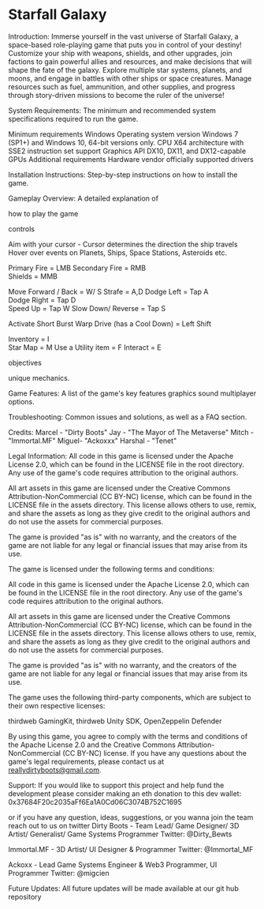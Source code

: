 # Starfall Galaxy

Introduction:
Immerse yourself in the vast universe of Starfall Galaxy, a space-based role-playing game that puts you in control of your destiny! Customize your ship with weapons, shields, and other upgrades, join factions to gain powerful allies and resources, and make decisions that will shape the fate of the galaxy. Explore multiple star systems, planets, and moons, and engage in battles with other ships or space creatures. Manage resources such as fuel, ammunition, and other supplies, and progress through story-driven missions to become the ruler of the universe!


System Requirements: The minimum and recommended system specifications required to run the game.

Minimum requirements		Windows
Operating system version	Windows 7 (SP1+) and Windows 10, 64-bit versions only.
CPU				X64 architecture with SSE2 instruction set support
Graphics API			DX10, DX11, and DX12-capable GPUs
Additional requirements		Hardware vendor officially supported drivers

Installation Instructions: Step-by-step instructions on how to install the game.

Gameplay Overview: A detailed explanation of 

how to play the game

controls

Aim with your cursor - Cursor determines the direction the ship travels
Hover over events on Planets, Ships, Space Stations, Asteroids etc.
 
Primary Fire = LMB 
Secondary Fire = RMB  
Shields = MMB 


Move Forward / Back = W/ S 
Strafe = A,D 
Dodge Left = Tap A  
Dodge Right = Tap D  
Speed Up = Tap W 
Slow Down/ Reverse = Tap S 

Activate Short Burst Warp Drive (has a Cool Down) = Left Shift 


Inventory = I  
Star Map  = M 
Use a Utility item = F 
Interact = E 

objectives

unique mechanics.


Game Features: 
A list of the game's key features
graphics
sound
multiplayer options.

Troubleshooting: Common issues and solutions, as well as a FAQ section.

Credits: 
Marcel - "Dirty Boots"
Jay - "The Mayor of The Metaverse"
Mitch - "Immortal.MF"
Miguel- "Ackoxxx"
Harshal - "Tenet"

Legal Information:
All code in this game is licensed under the Apache License 2.0, which can be found in the LICENSE file in the root directory. Any use of the game's code requires attribution to the original authors.

All art assets in this game are licensed under the Creative Commons Attribution-NonCommercial (CC BY-NC) license, which can be found in the LICENSE file in the assets directory. This license allows others to use, remix, and share the assets as long as they give credit to the original authors and do not use the assets for commercial purposes.

The game is provided "as is" with no warranty, and the creators of the game are not liable for any legal or financial issues that may arise from its use.

The game is licensed under the following terms and conditions:

All code in this game is licensed under the Apache License 2.0, which can be found in the LICENSE file in the root directory. Any use of the game's code requires attribution to the original authors.

All art assets in this game are licensed under the Creative Commons Attribution-NonCommercial (CC BY-NC) license, which can be found in the LICENSE file in the assets directory. This license allows others to use, remix, and share the assets as long as they give credit to the original authors and do not use the assets for commercial purposes.

The game is provided "as is" with no warranty, and the creators of the game are not liable for any legal or financial issues that may arise from its use.

The game uses the following third-party components, which are subject to their own respective licenses:

thirdweb GamingKit, thirdweb Unity SDK, OpenZeppelin Defender

By using this game, you agree to comply with the terms and conditions of the Apache License 2.0 and the Creative Commons Attribution-NonCommercial (CC BY-NC) license. If you have any questions about the game's legal requirements, please contact us at reallydirtyboots@gmail.com.

Support: 
If you would like to support this project and help fund the development please consider making an eth donation to this dev wallet:  0x37684F20c2035aFf6Ea1A0Cd06C3074B752C1695

or if you have any question, ideas, suggestions, or you wanna join the team reach out to us on twitter
Dirty Boots - Team Lead/ Game Designer/ 3D Artist/ Generalist/ Game Systems Programmer
Twitter: @Dirty_Bewts

Immortal.MF - 3D Artist/ UI Designer & Programmer
Twitter: @Immortal_MF

Ackoxx - Lead Game Systems Engineer & Web3 Programmer, UI Programmer
Twitter: @migcien

Future Updates: 
All future updates will be made available at our git hub repository 
